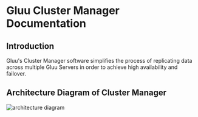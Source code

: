 # Gluu Cluster Manager Documentation
## Introduction
Gluu's Cluster Manager software simplifies the process of replicating data across multiple Gluu Servers in order to achieve high availability and failover. 

## Architecture Diagram of Cluster Manager


![architecture diagram](../img/ce-cluster-diagram.png)
